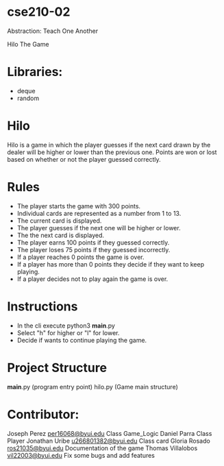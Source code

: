 # cse210-02
Abstraction: Teach One Another

Hilo The Game
# Libraries:
* deque
* random
# Hilo
Hilo is a game in which the player guesses if the next card drawn by the dealer will be higher or lower than the previous one. Points are won or lost based on whether or not the player guessed correctly.

# Rules
* The player starts the game with 300 points.
* Individual cards are represented as a number from 1 to 13.
* The current card is displayed.
* The player guesses if the next one will be higher or lower.
* The the next card is displayed.
* The player earns 100 points if they guessed correctly.
* The player loses 75 points if they guessed incorrectly.
* If a player reaches 0 points the game is over.
* If a player has more than 0 points they decide if they want to keep playing.
* If a player decides not to play again the game is over.

# Instructions
* In the cli execute python3 __main__.py
* Select "h" for higher or "l" for lower.
* Decide if wants to continue playing the game.
# Project Structure
__main__.py     (program entry point)
hilo.py         (Game main structure)

# Contributor:
Joseph Perez
    per16068@byui.edu
    Class Game_Logic
Daniel Parra 
    Class Player
Jonathan Uribe 
    u266801382@byui.edu
    Class card
Gloria Rosado 
    ros21035@byui.edu
    Documentation of the game
Thomas Villalobos
    vil22003@byui.edu
    Fix some bugs and add features
